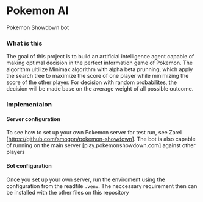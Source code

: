 # Pokemon AI
Pokemon Showdown bot

### What is this

The goal of this project is to build an artificial intelligence agent capable of making optimal decision in the perfect information game of Pokemon. The algorithm ultilize Minimax algorithm with alpha beta prunning, which apply the search tree to maximize the score of one player while minimizing the score of the other player. For decision with random probabilites, the decision will be made base on the average weight of all possible outcome.

### Implementaion
#### Server configuration
To see how to set up your own Pokemon server for test run, see Zarel [https://github.com/smogon/pokemon-showdown]. The bot is also capable of running on the main server [play.pokemonshowdown.com] against other players
#### Bot configuration
Once you set up your own server, run the enviroment using the configuration from the readfile `.venv`. The neccessary requirement then can be installed with the other files on this repository
